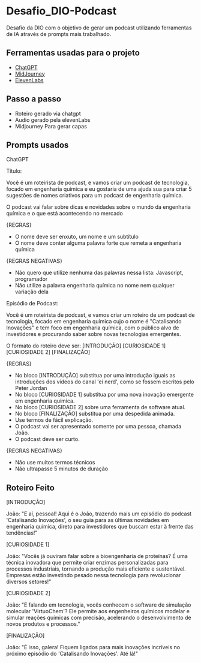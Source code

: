 # Desafio_DIO-Podcast
Desafio da DIO com o objetivo de gerar um podcast utilizando ferramentas de IA através de prompts mais trabalhado.


## Ferramentas usadas para o projeto

- [ChatGPT](https://chat.openai.com/) 
- [MidJourney](https://www.midjourney.com/app/)
- [ElevenLabs](https://beta.elevenlabs.io/)

## Passo a passo

- Roteiro gerado via chatgpt
- Audio gerado pela elevenLabs
- Midjourney Para gerar capas

## Prompts usados

ChatGPT

Título: 

Você é um roteirista de podcast, e vamos criar um podcast de tecnologia, focado em engenharia química e eu gostaria de uma ajuda sua para criar 5 sugestões de nomes criativos para um podcast de engenharia química.

O podcast vai falar sobre dicas e novidades sobre o mundo da engenharia química e o que está acontecendo no mercado

{REGRAS}

- O nome deve ser enxuto, um nome e um subtítulo
- O nome deve conter alguma palavra forte que remeta a engenharia química

{REGRAS NEGATIVAS}

- Não quero que utilize nenhuma das palavras nessa lista: Javascript, programador
- Não utilize a palavra engenharia química no nome nem qualquer variação dela

Episódio de Podcast:

Você é um roteirista de podcast, e vamos criar um  roteiro de um podcast de tecnologia, focado em engenharia química cujo o nome é "Catalisando Inovações" e tem foco em engenharia química,  com o público alvo de investidores e procurando saber sobre novas tecnologias emergentes.

O formato do roteiro deve ser:
[INTRODUÇÃO]
[CURIOSIDADE 1]
[CURIOSIDADE 2]
[FINALIZAÇÃO]

{REGRAS}

- No bloco [INTRODUÇÃO] substitua por uma introdução iguais as introduções dos vídeos do canal 'ei nerd', como se fossem escritos pelo Peter Jordan
- No bloco [CURIOSIDADE 1] substitua por uma nova inovação emergente em engenharia química.
- No bloco [CURIOSIDADE 2] sobre uma ferramenta de software atual.
- No bloco [FINALIZAÇÃO] substitua por uma despedida animada.
- Use termos de fácil explicação.
- O podcast vai ser apresentado somente por uma pessoa, chamada João.
- O podcast deve ser curto.

{REGRAS NEGATIVAS}

- Não use muitos termos técnicos
- Não ultrapasse 5 minutos de duração

## Roteiro Feito

[INTRODUÇÃO]

João: "E aí, pessoal! Aqui é o João, trazendo mais um episódio do podcast 'Catalisando Inovações', o seu guia para as últimas novidades em engenharia química, direto para investidores que buscam estar à frente das tendências!"

[CURIOSIDADE 1]

João: "Vocês já ouviram falar sobre a bioengenharia de proteínas? É uma técnica inovadora que permite criar enzimas personalizadas para processos industriais, tornando a produção mais eficiente e sustentável. Empresas estão investindo pesado nessa tecnologia para revolucionar diversos setores!"

[CURIOSIDADE 2]

João: "E falando em tecnologia, vocês conhecem o software de simulação molecular 'VirtuoChem'? Ele permite aos engenheiros químicos modelar e simular reações químicas com precisão, acelerando o desenvolvimento de novos produtos e processos."

[FINALIZAÇÃO]

João: "É isso, galera! Fiquem ligados para mais inovações incríveis no próximo episódio do 'Catalisando Inovações'. Até lá!"


